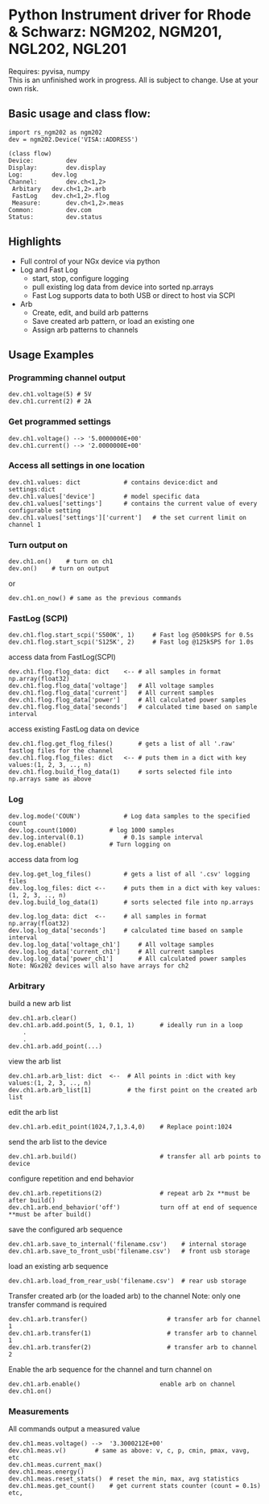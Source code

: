# Python Instrument driver for Rhode & Schwarz: NGM202, NGM201, NGL202, NGL201
Requires: pyvisa, numpy  
This is an unfinished work in progress.  All is subject to change.  Use at your own risk.  
## Basic usage and class flow:
```
import rs_ngm202 as ngm202          
dev = ngm202.Device('VISA::ADDRESS')  

(class flow)
Device:         dev  
Display:        dev.display
Log:		dev.log 
Channel:        dev.ch<1,2>
 Arbitary	dev.ch<1,2>.arb
 FastLog	dev.ch<1,2>.flog
 Measure:    	dev.ch<1,2>.meas 
Common:     	dev.com 
Status:     	dev.status
```
## Highlights
* Full control of your NGx device via python
* Log and Fast Log
	* start, stop, configure logging
	* pull existing log data from device into sorted np.arrays
	* Fast Log supports data to both USB or direct to host via SCPI
* Arb
	* Create, edit, and build arb patterns
	* Save created arb pattern, or load an existing one
	* Assign arb patterns to channels

## Usage Examples
### Programming channel output
```
dev.ch1.voltage(5) # 5V
dev.ch1.current(2) # 2A
```
### Get programmed settings
```
dev.ch1.voltage() --> '5.0000000E+00'
dev.ch1.current() --> '2.0000000E+00'
```
### Access all settings in one location
```
dev.ch1.values: dict			# contains device:dict and settings:dict
dev.ch1.values['device']		# model specific data
dev.ch1.values['settings']		# contains the current value of every configurable setting
dev.ch1.values['settings']['current']	# the set current limit on channel 1
```
### Turn output on
```
dev.ch1.on() 	# turn on ch1
dev.on()	# turn on output
```
or
```
dev.ch1.on_now() # same as the previous commands
```
### FastLog (SCPI)
```
dev.ch1.flog.start_scpi('S500K', 1) 	# Fast log @500kSPS for 0.5s
dev.ch1.flog.start_scpi('S125K', 2) 	# Fast log @125kSPS for 1.0s
```
access data from FastLog(SCPI)
```
dev.ch1.flog.flog_data: dict	<--	# all samples in format np.array(float32)
dev.ch1.flog.flog_data['voltage']	# All voltage samples
dev.ch1.flog.flog_data['current']	# All current samples
dev.ch1.flog.flog_data['power']		# All calculated power samples
dev.ch1.flog.flog_data['seconds']	# calculated time based on sample interval
```
access existing FastLog data on device
```
dev.ch1.flog.get_flog_files()		# gets a list of all '.raw' fastlog files for the channel
dev.ch1.flog.flog_files: dict	<--	# puts them in a dict with key values:(1, 2, 3, .., n)
dev.ch1.flog.build_flog_data(1)		# sorts selected file into np.arrays same as above
```
### Log
```
dev.log.mode('COUN')			# Log data samples to the specified count
dev.log.count(1000)			# log 1000 samples
dev.log.interval(0.1)			# 0.1s sample interval
dev.log.enable()			# Turn logging on
```
access data from log
```
dev.log.get_log_files()			# gets a list of all '.csv' logging files
dev.log.log_files: dict	<--		# puts them in a dict with key values:(1, 2, 3, .., n)
dev.log.build_log_data(1)		# sorts selected file into np.arrays

dev.log.log_data: dict	<--		# all samples in format np.array(float32)
dev.log.log_data['seconds']		# calculated time based on sample interval
dev.log.log_data['voltage_ch1']		# All voltage samples
dev.log.log_data['current_ch1']		# All current samples
dev.log.log_data['power_ch1']		# All calculated power samples
Note: NGx202 devices will also have arrays for ch2
```
### Arbitrary
build a new arb list
```
dev.ch1.arb.clear()  
dev.ch1.arb.add.point(5, 1, 0.1, 1)       # ideally run in a loop  
	.  
	.
dev.ch1.arb.add_point(...)
```
view the arb list
```
dev.ch1.arb.arb_list: dict 	<--	 # All points in :dict with key values:(1, 2, 3, .., n)
dev.ch1.arb.arb_list[1]			 # the first point on the created arb list
```
edit the arb list
```
dev.ch1.arb.edit_point(1024,7,1,3.4,0)	  # Replace point:1024  
```
send the arb list to the device
```
dev.ch1.arb.build()                       # transfer all arb points to device  
```
configure repetition and end behavior
```
dev.ch1.arb.repetitions(2)                # repeat arb 2x **must be after build()
dev.ch1.arb.end_behavior('off')           turn off at end of sequence **must be after build()  
```
save the configured arb sequence
```
dev.ch1.arb.save_to_internal('filename.csv')	# internal storage
dev.ch1.arb.save_to_front_usb('filename.csv')	# front usb storage  
```
load an existing arb sequence
```
dev.ch1.arb.load_from_rear_usb('filename.csv')	# rear usb storage
```
Transfer created arb (or the loaded arb) to the channel
Note: only one transfer command is required
```
dev.ch1.arb.transfer()                    	# transfer arb for channel 1  
dev.ch1.arb.transfer(1)                   	# transfer arb to channel 1    
dev.ch1.arb.transfer(2)                   	# transfer arb to channel 2
```
Enable the arb sequence for the channel and turn channel on
```
dev.ch1.arb.enable()                      enable arb on channel  
dev.ch1.on()
```
### Measurements
All commands output a measured value
```
dev.ch1.meas.voltage() -->	'3.3000212E+00'
dev.ch1.meas.v()		# same as above: v, c, p, cmin, pmax, vavg, etc
dev.ch1.meas.current_max()	
dev.ch1.meas.energy()
dev.ch1.meas.reset_stats()	# reset the min, max, avg statistics
dev.ch1.meas.get_count()	# get current stats counter (count = 0.1s)
etc,
```
